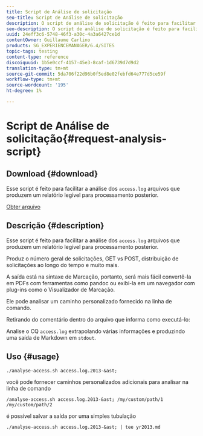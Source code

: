 ```yaml
---
title: Script de Análise de solicitação
seo-title: Script de Análise de solicitação
description: O script de análise de solicitação é feito para facilitar a análise dos arquivos access.log, produzindo um relatório legível para processamento posterior
seo-description: O script de análise de solicitação é feito para facilitar a análise dos arquivos access.log, produzindo um relatório legível para processamento posterior
uuid: 24eff3c6-5748-46f3-a30c-4a3a6427ce1d
contentOwner: Guillaume Carlino
products: SG_EXPERIENCEMANAGER/6.4/SITES
topic-tags: testing
content-type: reference
discoiquuid: 1b5e0ccf-4157-45e3-8caf-1d6739d7d9d2
translation-type: tm+mt
source-git-commit: 5da706f22d96b0f5ed8e02febfd64e777d5ce59f
workflow-type: tm+mt
source-wordcount: '195'
ht-degree: 1%

---
```



# Script de Análise de solicitação{#request-analysis-script}

## Download {#download}

Esse script é feito para facilitar a análise dos `access.log` arquivos que produzem um relatório legível para processamento posterior.

[Obter arquivo](assets/analyse-access.sh)

## Descrição {#description}

Esse script é feito para facilitar a análise dos `access.log` arquivos que produzem um relatório legível para processamento posterior.

Produz o número geral de solicitações, GET vs POST, distribuição de solicitações ao longo do tempo e muito mais.

A saída está na sintaxe de Marcação, portanto, será mais fácil convertê-la em PDFs com ferramentas como pandoc ou exibi-la em um navegador com plug-ins como o Visualizador de Marcação.

Ele pode analisar um caminho personalizado fornecido na linha de comando.

Retirando do comentário dentro do arquivo que informa como executá-lo:

Analise o CQ `access.log` extrapolando várias informações e produzindo uma saída de Markdown em `stdout`.

## Uso {#usage}

`./analyse-access.sh access.log.2013-&ast;`

você pode fornecer caminhos personalizados adicionais para analisar na linha de comando

`/analyse-access.sh access.log.2013-&ast; /my/custom/path/1 /my/custom/path/2`

é possível salvar a saída por uma simples tubulação

`./analyse-access.sh access.log.2013-&ast; | tee yr2013.md`
